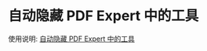 # 自动隐藏 PDF Expert 中的工具

使用说明: [自动隐藏 PDF Expert 中的工具](https://www.notion.so/quicy/PDF-Expert-53f74268b1c249cfb28d887ba85b35c0)